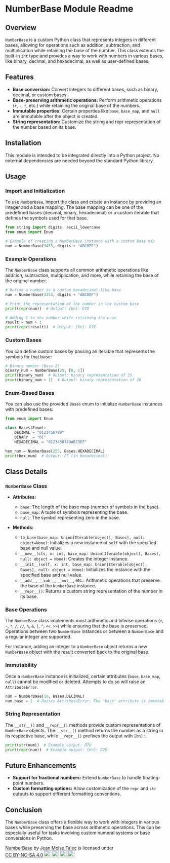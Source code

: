 # NumberBase Module Readme

## Overview

`NumberBase` is a custom Python class that represents integers in different bases, allowing for operations such as addition, subtraction, and multiplication while retaining the base of the number. This class extends the built-in `int` type and provides a way to work with numbers in various bases, like binary, decimal, and hexadecimal, as well as user-defined bases.

## Features

- **Base conversion:** Convert integers to different bases, such as binary, decimal, or custom bases.
- **Base-preserving arithmetic operations:** Perform arithmetic operations (`+`, `-`, `*`, etc.) while retaining the original base of the numbers.
- **Immutable properties:** Certain properties like `base`, `base_map`, and `null` are immutable after the object is created.
- **String representation:** Customize the string and repr representation of the number based on its base.

## Installation

This module is intended to be integrated directly into a Python project. No external dependencies are needed beyond the standard Python library.

## Usage

### Import and Initialization

To use `NumberBase`, import the class and create an instance by providing an integer and a base mapping. The base mapping can be one of the predefined bases (decimal, binary, hexadecimal) or a custom iterable that defines the symbols used for that base.

```python
from string import digits, ascii_lowercase
from enum import Enum

# Example of creating a NumberBase instance with a custom base map
num = NumberBase(3453, digits + "ABCDEF")
```

### Example Operations

The `NumberBase` class supports all common arithmetic operations like addition, subtraction, multiplication, and more, while retaining the base of the original number.

```python
# Define a number in a custom hexadecimal-like base
num = NumberBase(3453, digits + "ABCDEF")

# Print the representation of the number in the custom base
print(repr(num))  # Output: [bn]: D7D

# Adding 1 to the number while retaining the base
result = num + 1
print(repr(result))  # Output: [bn]: D7E
```

### Custom Bases

You can define custom bases by passing an iterable that represents the symbols for that base:

```python
# Binary number (Base 2)
binary_num = NumberBase(25, [0, 1])
print(binary_num)  # Output: binary representation of 25
print(binary_num + 1)  # Output: binary representation of 26
```

### Enum-Based Bases

You can also use the provided `Bases` enum to initialize `NumberBase` instances with predefined bases:

```python
from enum import Enum

class Bases(Enum):
    DECIMAL = "0123456789"
    BINARY  = "01"
    HEXADECIMAL = "0123456789ABCDEF"

hex_num = NumberBase(255, Bases.HEXADECIMAL)
print(hex_num)  # Output: FF (in hexadecimal)
```

## Class Details

### `NumberBase` Class

- **Attributes:**
  - `base`: The length of the base map (number of symbols in the base).
  - `base_map`: A tuple of symbols representing the base.
  - `null`: The symbol representing zero in the base.

- **Methods:**
  - `to_base(base_map: Union[Iterable[object], Bases], null: object=None)`: Initializes a new instance of `self` with the specified base and null value.
  - `__new__(cls, x: int, base_map: Union[Iterable[object], Bases], null: object = None)`: Creates the integer instance.
  - `__init__(self, x: int, base_map: Union[Iterable[object], Bases], null: object = None)`: Initializes the instance with the specified base and null value.
  - `__add__`, `__sub__`, `__mul__`, etc.: Arithmetic operations that preserve the base of the `NumberBase` instance.
  - `__repr__()`: Returns a custom string representation of the number in its base.

### Base Operations

The `NumberBase` class implements most arithmetic and bitwise operations (`+`, `-`, `*`, `/`, `//`, `%`, `&`, `|`, `^`, `<<`, `>>`) while ensuring that the base is preserved. Operations between two `NumberBase` instances or between a `NumberBase` and a regular integer are supported.

For instance, adding an integer to a `NumberBase` object returns a new `NumberBase` object with the result converted back to the original base.

### Immutability

Once a `NumberBase` instance is initialized, certain attributes (`base`, `base_map`, `null`) cannot be modified or deleted. Attempts to do so will raise an `AttributeError`.

```python
num = NumberBase(10, Bases.DECIMAL)
num.base = 2  # Raises AttributeError: The 'base' attribute is immutable
```

### String Representation

The `__str__()` and `__repr__()` methods provide custom representations of `NumberBase` objects. The `__str__()` method returns the number as a string in its respective base, while `__repr__()` prefixes the output with `[bn]:`.

```python
print(str(num))  # Example output: D7D
print(repr(num))  # Example output: [bn]: D7D
```

## Future Enhancements

- **Support for fractional numbers:** Extend `NumberBase` to handle floating-point numbers.
- **Custom formatting options:** Allow customization of the `repr` and `str` outputs to support different formatting conventions.

## Conclusion

The `NumberBase` class offers a flexible way to work with integers in various bases while preserving the base across arithmetic operations. This can be especially useful for tasks involving custom numeral systems or base conversions in Python.

<p xmlns:cc="http://creativecommons.org/ns#" xmlns:dct="http://purl.org/dc/terms/"><a property="dct:title" rel="cc:attributionURL" href="https://github.com/jmtalec/NumberBase">NumberBase</a> by <a rel="cc:attributionURL dct:creator" property="cc:attributionName" href="https://github.com/jmtalec">Jean Moïse Talec</a> is licensed under <a href="https://creativecommons.org/licenses/by-nc-sa/4.0/?ref=chooser-v1" target="_blank" rel="license noopener noreferrer" style="display:inline-block;">CC BY-NC-SA 4.0<img style="height:22px!important;margin-left:3px;vertical-align:text-bottom;" src="https://mirrors.creativecommons.org/presskit/icons/cc.svg?ref=chooser-v1" alt=""><img style="height:22px!important;margin-left:3px;vertical-align:text-bottom;" src="https://mirrors.creativecommons.org/presskit/icons/by.svg?ref=chooser-v1" alt=""><img style="height:22px!important;margin-left:3px;vertical-align:text-bottom;" src="https://mirrors.creativecommons.org/presskit/icons/nc.svg?ref=chooser-v1" alt=""><img style="height:22px!important;margin-left:3px;vertical-align:text-bottom;" src="https://mirrors.creativecommons.org/presskit/icons/sa.svg?ref=chooser-v1" alt=""></a></p>
